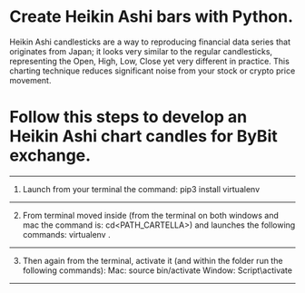 # Create Heikin Ashi bars with Python. 

Heikin Ashi candlesticks are a way to reproducing financial data series that originates from Japan; it looks very similar to the regular candlesticks, representing the Open, High, Low, Close yet very different in practice. This charting technique reduces significant noise from your stock or crypto price movement.

# Follow this steps to develop an Heikin Ashi chart candles for ByBit exchange. 

-----------------------------------------------------------------------------------------------------------------------------
1) Launch from your terminal the command: pip3 install virtualenv
-----------------------------------------------------------------------------------------------------------------------------
2) From terminal moved inside (from the terminal on both windows and mac the command is: cd<PATH_CARTELLA>) 
   and launches the following commands: virtualenv .
-----------------------------------------------------------------------------------------------------------------------------
3) Then again from the terminal, activate it (and within the folder run the following commands):
   Mac: source bin/activate
   Window: Script\activate
-----------------------------------------------------------------------------------------------------------------------------

